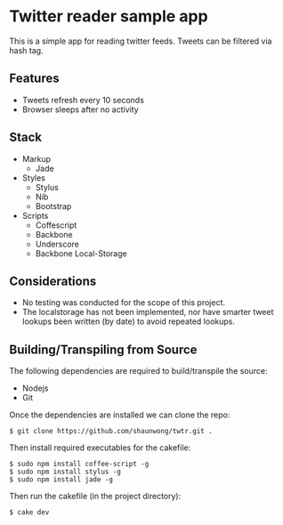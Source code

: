 # Twitter reader sample app

This is a simple app for reading twitter feeds. Tweets can be filtered via hash tag.

## Features

* Tweets refresh every 10 seconds
* Browser sleeps after no activity

## Stack

* Markup
	* Jade
* Styles
	* Stylus
	* Nib
	* Bootstrap
* Scripts
	* Coffescript
	* Backbone
	*	Underscore
	* Backbone Local-Storage

## Considerations

* No testing was conducted for the scope of this project. 
* The localstorage has not been implemented, nor have smarter tweet lookups been written (by date) to avoid repeated lookups.

## Building/Transpiling from Source

The following dependencies are required to build/transpile the source:

* Nodejs
* Git

Once the dependencies are installed we can clone the repo:

	$ git clone https://github.com/shaunwong/twtr.git .
	
Then install required executables for the cakefile:

	$ sudo npm install coffee-script -g
	$ sudo npm install stylus -g
	$ sudo npm install jade -g
	
Then run the cakefile (in the project directory):

	$ cake dev

